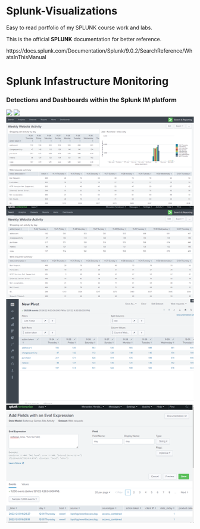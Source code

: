 # Splunk-Visualizations
<p>Easy to read portfolio of my SPLUNK course work and labs.<p>
<p>This is the official <strong>SPLUNK</strong> documentation for better reference.</p><p>https://docs.splunk.com/Documentation/Splunk/9.0.2/SearchReference/WhatsInThisManual</p>
<h1>Splunk Infastructure Monitoring</h1>
<p></p>
<h3>Detections and Dashboards within the Splunk IM platform</h3>
  <img src="detections3.png>
   <img src="detections2.png>
    <img src="detections.png>
  <p></p>
  <p></p>
  <h1>Data Models</h1>
  <p></p>
  <img src="datamd.png">
  <img src="datamd5.png">
  <img src="datamd4.png">
  <img src="datamd3.png">
  <img src="datamd2.png">
